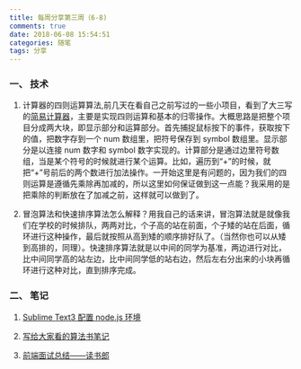```yaml
---
title: 每周分享第三周（6-8)
comments: true
date: 2018-06-08 15:54:51
categories: 随笔
tags: 分享
---
```


### 一、 技术

1. 计算器的四则运算算法,前几天在看自己之前写过的一些小项目，看到了大三写的[简易计算器](https://canace22.github.io/calculate/)，主要是实现四则运算和基本的归零操作。大概思路是把整个项目分成两大块，即显示部分和运算部分。首先捕捉鼠标按下的事件，获取按下的值，把数字存到一个 num 数组里，把符号保存到 symbol 数组里。显示部分是以连接 num 数字和 symbol 数字实现的。计算部分是通过边里符号数组，当是某个符号的时候就进行某个运算。比如，遍历到“+”的时候，就把“+”号前后的两个数进行加法操作。一开始这里是有问题的，因为我们的四则运算是遵循先乘除再加减的，所以这里如何保证做到这一点能？我采用的是把乘除的判断放在了加减之前，这样就可以做到了。

2. 冒泡算法和快速排序算法怎么解释？用我自己的话来讲，冒泡算法就是就像我们在学校的时候排队，两两对比，个子高的站在前面，个子矮的站在后面，循环进行这种操作，最后就按照从高到矮的顺序排好队了。（当然你也可以从矮到高排的，同理）。快速排序算法就是以中间的同学为基准，两边进行对比，比中间同学高的站左边，比中间同学低的站右边，然后左右分出来的小块再循环进行这种对比，直到排序完成。

### 二、 笔记

1. [Sublime Text3 配置 node.js 环境](http://canace.site/2018/06/08/sublime-text-nodeJS%E9%85%8D%E7%BD%AE/)

2. [ 写给大家看的算法书笔记](http://canace.site/2018/06/07/%E5%86%99%E7%BB%99%E5%A4%A7%E5%AE%B6%E7%9C%8B%E7%9A%84%E7%AE%97%E6%B3%95%E4%B9%A6%E7%AC%94%E8%AE%B0/)

3. [前端面试总结——读书郎](http://canace.site/2018/06/07/%E5%89%8D%E7%AB%AF%E9%9D%A2%E8%AF%95%E6%80%BB%E7%BB%93%E2%80%94%E2%80%94%E8%AF%BB%E4%B9%A6%E9%83%8E/)
